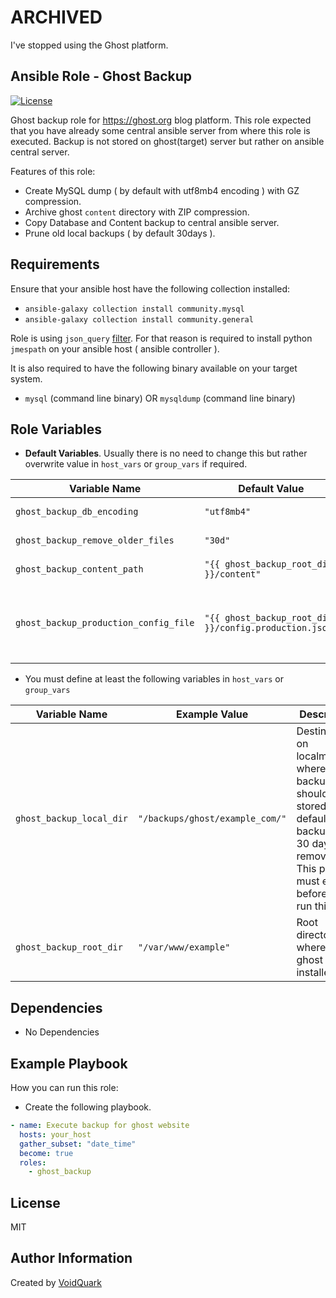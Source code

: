 # ARCHIVED

I've stopped using the Ghost platform.

## Ansible Role - Ghost Backup

[![License](https://img.shields.io/github/license/voidquark/ghost_backup)](LICENSE)

Ghost backup role for https://ghost.org blog platform. This role expected that you have already some central ansible server from where this role is executed. Backup is not stored on ghost(target) server but rather on ansible central server.

Features of this role:
- Create MySQL dump ( by default with utf8mb4 encoding ) with GZ compression.
- Archive ghost `content` directory with ZIP compression.
- Copy Database and Content backup to central ansible server.
- Prune old local backups ( by default 30days ).

## Requirements

Ensure that your ansible host have the following collection installed:
- `ansible-galaxy collection install community.mysql`
- `ansible-galaxy collection install community.general`

Role is using `json_query` [filter](https://docs.ansible.com/ansible/latest/user_guide/playbooks_filters.html#selecting-json-data-json-queries). For that reason is required to install python `jmespath` on your ansible host ( ansible controller ).

It is also required to have the following binary available on your target system.
- `mysql` (command line binary) OR `mysqldump` (command line binary)

## Role Variables

- **Default Variables**. Usually there is no need to change this but rather overwrite value in `host_vars` or `group_vars` if required.

| Variable Name  | Default Value | Description
| ----------- | ----------- | ----------- |
| `ghost_backup_db_encoding` | `"utf8mb4"` | Encoding mode to use for MySQL dump.
| `ghost_backup_remove_older_files` | `"30d"` | Remove local backup older than 30days.
| `ghost_backup_content_path` | `"{{ ghost_backup_root_dir }}/content"` | Ghost website content path.
| `ghost_backup_production_config_file` | `"{{ ghost_backup_root_dir }}/config.production.json"` | Ghost `config.production.json`. Required for role to extract DB name, DB Username, DB Password.

- You must define at least the following variables in `host_vars` or `group_vars`

| Variable Name  | Example Value | Description
| ----------- | ----------- | ----------- |
| `ghost_backup_local_dir` | `"/backups/ghost/example_com/"` | Destination on localmachine where backup should be stored. By default older backup than 30 days is removed. This path must exist before you run this role !
| `ghost_backup_root_dir` | `"/var/www/example"` | Root directory where your ghost app is installed.

## Dependencies

- No Dependencies

## Example Playbook

How you can run this role:

- Create the following playbook.
```yaml
- name: Execute backup for ghost website
  hosts: your_host
  gather_subset: "date_time"
  become: true
  roles:
    - ghost_backup
```
## License

MIT
## Author Information

Created by [VoidQuark](https://voidquark.com)
